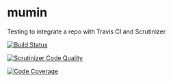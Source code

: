 mumin
=======

Testing to integrate a repo with Travis CI and Scrutinizer

[![Build Status](https://travis-ci.org/yvonnej/mumin.svg?branch=master)](https://travis-ci.org/yvonnej/mumin)

[![Scrutinizer Code Quality](https://scrutinizer-ci.com/g/yvonnej/mumin/badges/quality-score.png?b=master)](https://scrutinizer-ci.com/g/yvonnej/mumin/?branch=master)

[![Code Coverage](https://scrutinizer-ci.com/g/yvonnej/mumin/badges/coverage.png?b=master)](https://scrutinizer-ci.com/g/yvonnej/mumin/?branch=master)
